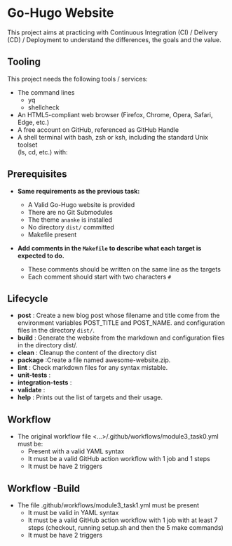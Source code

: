 # Go-Hugo Website

This project aims at practicing with Continuous Integration (CI) / Delivery (CD)
/ Deployment to understand the differences, the goals and the value.

## Tooling

This project needs the following tools / services:

- The command lines
  - yq
  - shellcheck
- An HTML5-compliant web browser (Firefox, Chrome, Opera, Safari, Edge, etc.)
- A free account on GitHub, referenced as GitHub Handle
- A shell terminal with bash, zsh or ksh, including the standard Unix toolset \
(ls, cd, etc.) with:

## Prerequisites

- **Same requirements as the previous task:**

  - A Valid Go-Hugo website is provided
  - There are no Git Submodules
  - The theme  `ananke`  is installed
  - No directory  `dist/`  committed
  - Makefile present
- **Add comments in the  `Makefile`  to describe
    what each target is expected to do.**

  - These comments should be written on the same line as the targets
  - Each comment should start with two characters  `#`

## Lifecycle

- **post** : Create a new blog post whose filename and title come
  from the environment variables POST_TITLE and POST_NAME.
  and configuration files in the directory `dist/`.
- **build** : Generate the website from the markdown and configuration files
   in the directory dist/.
- **clean** : Cleanup the content of the directory dist
- **package** :Create a file named awesome-website.zip.
- **lint** : Check markdown files for any syntax mistable.
- **unit-tests** :
- **integration-tests** :
- **validate** :
- **help** : Prints out the list of targets and their usage.

## Workflow

- The original workflow file <...>/.github/workflows/module3_task0.yml must be:
  - Present with a valid YAML syntax
  - It must be a valid GitHub action workflow with 1 job and 1 steps
  - It must be have 2 triggers

## Workflow -Build

- The file .github/workflows/module3_task1.yml
  must be present
  - It must be valid in YAML syntax
  - It must be a valid GitHub action workflow with 1 job
    with at least 7 steps
    (checkout, running setup.sh and then the 5 make commands)
  - It must be have 2 triggers
